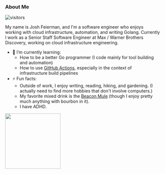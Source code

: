 ### About Me

![visitors](https://visitor-badge.glitch.me/badge?page_id=yardbirdsax.yardbirdsax)

My name is Josh Feierman, and I'm a software engineer who enjoys working with cloud infrastructure, automation, and writing Golang. Currently I work as a Senior Staff Software Engineer at Max / Warner Brothers Discovery, working on cloud infrastructure engineering.

- 🌱 I’m currently learning:
  - How to be a better Go programmer (I code mainly for tool building and automation)
  - How to use [GitHub Actions](https://github.com/features/actions), especially in the context of infrastructure build pipelines
- ⚡ Fun facts:
  -  Outside of work, I enjoy writing, reading, hiking, and gardening. (I actually need to find more hobbies that don't involve computers.)
  -  My favorite mixed drink is the [Beacon Mule](https://nerdswithknives.com/beacon-mule-bourbon-ginger-beer-cocktail/) (though I enjoy pretty much anything with bourbon in it).
  -  I have ADHD.

<img height="180em" src="https://github-readme-stats.vercel.app/api?username=yardbirdsax&show_icons=true&hide_border=true&&count_private=true&include_all_commits=true" />

<!--
**yardbirdsax/yardbirdsax** is a ✨ _special_ ✨ repository because its `README.md` (this file) appears on your GitHub profile.

Here are some ideas to get you started:

- 🔭 I’m currently working on ...
- 🌱 I’m currently learning ...
- 👯 I’m looking to collaborate on ...
- 🤔 I’m looking for help with ...
- 💬 Ask me about ...
- 📫 How to reach me: ...
- 😄 Pronouns: ...
- ⚡ Fun fact: ...
-->
